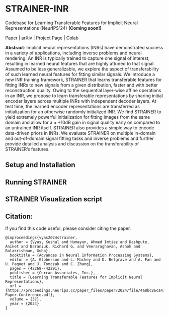 # STRAINER-INR
Codebase for Learning Transferable Features for Implicit Neural Representations (NeurIPS'24) **(Coming soon!)**

[Paper](https://proceedings.neurips.cc/paper_files/paper/2024/hash/4a8bc86ca475c229dc1fd0f4d5cf8f63-Abstract-Conference.html) | [arXiv](https://arxiv.org/abs/2409.09566) | [Project Page](https://kushalvyas.github.io/strainer.html) | [Colab](https://colab.research.google.com/drive/1fBZAwqE8C_lrRPAe-hQZJTWrMJuAKtG2?usp=sharing)


__Abstract__: Implicit neural representations (INRs) have demonstrated success in a variety of applications, including inverse problems and neural rendering. An INR is typically trained to capture one signal of interest, resulting in learned neural features that are highly attuned to that signal. Assumed to be less generalizable, we explore the aspect of transferability of such learned neural features for fitting similar signals. We introduce a new INR training framework, STRAINER that learns transferable features for fitting INRs to new signals from a given distribution, faster and with better reconstruction quality. Owing to the sequential layer-wise affine operations in an INR, we propose to learn transferable representations by sharing initial encoder layers across multiple INRs with independent decoder layers. At test time, the learned encoder representations are transferred as initialization for an otherwise randomly initialized INR. We find STRAINER to yield extremely powerful initialization for fitting images from the same domain and allow for a ≈ +10dB gain in signal quality early on compared to an untrained INR itself. STRAINER also provides a simple way to encode data-driven priors in INRs. We evaluate STRAINER on multiple in-domain and out-of-domain signal fitting tasks and inverse problems and further provide detailed analysis and discussion on the transferability of STRAINER’s features.


## Setup and Installation


## Running STRAINER


## STRAINER Visualization script



## Citation:
If you find this code useful, please consider citing the paper.

    @inproceedings{vyas2024strainer,
      author = {Vyas, Kushal and Humayun, Ahmed Imtiaz and Dashpute, Aniket and Baraniuk, Richard G. and Veeraraghavan, Ashok and Balakrishnan, Guha},
      booktitle = {Advances in Neural Information Processing Systems},
      editor = {A. Globerson and L. Mackey and D. Belgrave and A. Fan and U. Paquet and J. Tomczak and C. Zhang},
      pages = {42268--42291},
      publisher = {Curran Associates, Inc.},
      title = {Learning Transferable Features for Implicit Neural Representations},
      url = {https://proceedings.neurips.cc/paper_files/paper/2024/file/4a8bc86ca475c229dc1fd0f4d5cf8f63-Paper-Conference.pdf},
      volume = {37},
      year = {2024}
    }
